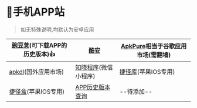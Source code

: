 # 📱手机APP站

> 如无特殊说明,均默认为安卓应用

| [豌豆荚](https://www.wandoujia.com/)(可下载APP的历史版本)👍 | [酷安](https://www.coolapk.com/)                    | [ApkPure](https://apkpure.com/cn/)相当于谷歌应用市场(需翻墙) |
| ---------------------------------------------------------- | --------------------------------------------------- | ------------------------------------------------------------ |
| [apkdl](https://apkdl.in/)(国外应用市场)                   | [知晓程序](https://minapp.com/miniapp/)(微信小程序) | [捷径库](https://jiejingku.net/)(苹果IOS专用)                |
| [捷径盒](https://jiejinghe.com/)(苹果IOS专用)              | [APP历史版本查询](https://tools.lancely.tech/index) | --待添加--                                                   |

